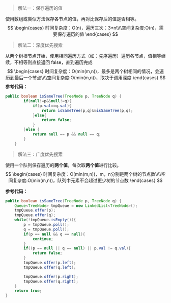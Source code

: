 > 解法一：保存遍历的值

使用数组或类似方法保存各节点的值，再对比保存后的值是否相等。
$$
\begin{cases} 时间复杂度：O(n)，遍历三次：3*n\\\\空间复杂度:O(n)，需要保存遍历的值 \end{cases}
$$


> 解法二：深度优先搜索

从两个树根节点开始，使用相同遍历方式（如：先序遍历）遍历各节点，值相等继续，不相等则直接返回 false，直到遍历完成
$$
\begin{cases} 时间复杂度：O(min(m,n))，最多是两个树相同的情况，会遍历到最后一个节点\\\\空间复杂度:O(min(m,n))，取决于调用深度 \end{cases}
$$
**参考代码：**

```java
public boolean isSameTree(TreeNode p, TreeNode q) {
        if(null!=p&&null!=q){
            if(p.val==q.val){
                return isSameTree(p,q)&&isSameTree(p,q);
            }else{
                return false;
            }
        }else {
            return null == p && null == q;
        }
    }
```

> 解法三：广度优先搜索

使用一个队列保存遍历的**两个值**，每次取**两个值**进行比较。
$$
\begin{cases} 时间复杂度：O(min(m,n))，m，n分别是两个树的节点数\\\\空间复杂度:O(min(m,n))，队列中元素不会超过更少树的节点数 \end{cases}
$$


**参考代码：**

```java
public boolean isSameTree(TreeNode p, TreeNode q) {
    Queue<TreeNode> tmpQueue = new LinkedList<TreeNode>();
    tmpQueue.offer(p);
    tmpQueue.offer(q);
    while(!tmpQueue.isEmpty()){
        p = tmpQueue.poll();
        q = tmpQueue.poll();
        if(p == null && q == null){
            continue;
        }
        if((p == null || q == null) || p.val != q.val){
            return false;
        }
        tmpQueue.offer(p.left);
        tmpQueue.offer(q.left);

        tmpQueue.offer(p.right);
        tmpQueue.offer(q.right);
    }
    return true;
}
```

